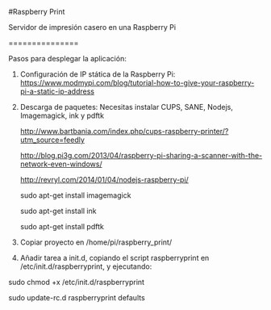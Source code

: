 #Raspberry Print

Servidor de impresión casero en una Raspberry Pi

===============

Pasos para desplegar la aplicación:

1. Configuración de IP stática de la Raspberry Pi: https://www.modmypi.com/blog/tutorial-how-to-give-your-raspberry-pi-a-static-ip-address
2. Descarga de paquetes:
    Necesitas instalar CUPS, SANE, Nodejs, Imagemagick, ink y pdftk

    http://www.bartbania.com/index.php/cups-raspberry-printer/?utm_source=feedly
    
    http://blog.pi3g.com/2013/04/raspberry-pi-sharing-a-scanner-with-the-network-even-windows/
    
    http://revryl.com/2014/01/04/nodejs-raspberry-pi/
    
    sudo apt-get install imagemagick
    
    sudo apt-get install ink
    
    sudo apt-get install pdftk
3. Copiar proyecto en /home/pi/raspberry_print/
4. Añadir tarea a init.d, copiando el script raspberryprint en /etc/init.d/raspberryprint, y ejecutando:

sudo chmod +x /etc/init.d/raspberryprint

sudo update-rc.d raspberryprint defaults

